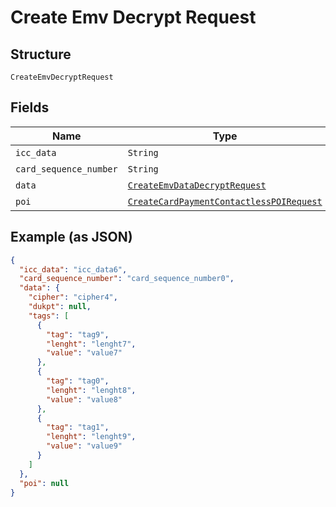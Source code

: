 
# Create Emv Decrypt Request

## Structure

`CreateEmvDecryptRequest`

## Fields

| Name | Type | Tags | Description |
|  --- | --- | --- | --- |
| `icc_data` | `String` | Required | - |
| `card_sequence_number` | `String` | Required | - |
| `data` | [`CreateEmvDataDecryptRequest`](/doc/models/create-emv-data-decrypt-request.md) | Required | - |
| `poi` | [`CreateCardPaymentContactlessPOIRequest`](/doc/models/create-card-payment-contactless-poi-request.md) | Optional | - |

## Example (as JSON)

```json
{
  "icc_data": "icc_data6",
  "card_sequence_number": "card_sequence_number0",
  "data": {
    "cipher": "cipher4",
    "dukpt": null,
    "tags": [
      {
        "tag": "tag9",
        "lenght": "lenght7",
        "value": "value7"
      },
      {
        "tag": "tag0",
        "lenght": "lenght8",
        "value": "value8"
      },
      {
        "tag": "tag1",
        "lenght": "lenght9",
        "value": "value9"
      }
    ]
  },
  "poi": null
}
```

